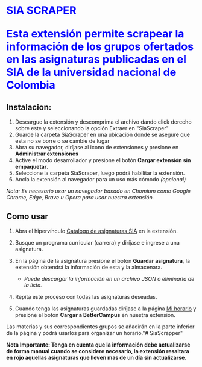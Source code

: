<h1 style='color: blue;'>SIA SCRAPER

Esta extensión permite scrapear la información de los grupos ofertados en las asignaturas publicadas en el SIA de la universidad nacional de Colombia

## Instalacion:
1. Descargue la extensión y descomprima el archivo dando click derecho sobre este y seleccionando la opción Extraer en "SiaScraper\"
2. Guarde la carpeta SiaScraper en una ubicación donde se asegure que esta no se borre o se cambie de lugar
3. Abra su navegador, diríjase al icono de extensiones y presione en **Administrar extensiones**
4. Active el modo desarrollador y presione el botón **Cargar extensión sin empaquetar**.
5. Seleccione la carpeta SiaScraper, luego podrá habilitar la extensión.
6. Ancla la extensión al navegador para un uso más cómodo _(opcional)_

_Nota: Es necesario usar un navegador basado en Chomium como Google Chrome, Edge, Brave u Opera para usar nuestra extensión._

## Como usar
1. Abra el hipervínculo [Catalogo de asignaturas SIA](https://sia.unal.edu.co/ServiciosApp/facespublico/public/servicioPublico.jsf?taskflowId=task-flow-AC_CatalogoAsignaturas) en la extensión.
2. Busque un programa curricular (carrera) y diríjase e ingrese a una asignatura.
3. En la página de la asignatura presione el botón **Guardar asignatura**, la extensión obtendrá la información de esta y la almacenara.

    - _Puede descargar la información en un archivo JSON o eliminarla de la lista._

4. Repita este proceso con todas las asignaturas deseadas.

5. Cuando tenga las asignaturas guardadas diríjase a la página [Mi horario](https://bettercampus.vercel.app/calendar) y presione el botón **Cargar a BetterCampus** en nuestra extensión.

Las materias y sus correspondientes grupos se añadirán en la parte inferior de la página y podrá usarlos para organizar un horario."# SiaScrapper"
    
**Nota Importante: Tenga en cuenta que la información debe actualizarse de forma manual cuando se considere necesario, la extensión resaltara en rojo aquellas asignaturas que lleven mas de un día sin actualizarse.**
